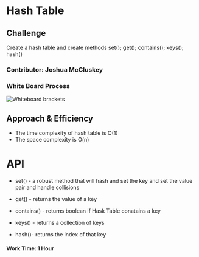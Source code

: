 # Hash Table

## Challenge
Create a hash table and create methods set(); get(); contains(); keys(); hash()

### Contributor: Joshua McCluskey

### White Board Process

![Whiteboard brackets]()

## Approach & Efficiency


- The time complexity of hash table is O(1)
- The space complexity is O(n)

# API

- set() -  a robust method that will hash and set the key and set the value pair and handle collisions

- get() - returns the value of a key

- contains() -  returns boolean if Hask Table conatains a key

- keys() -  returns a collection of keys

- hash()- returns the index of that key

#### Work Time: 1 Hour